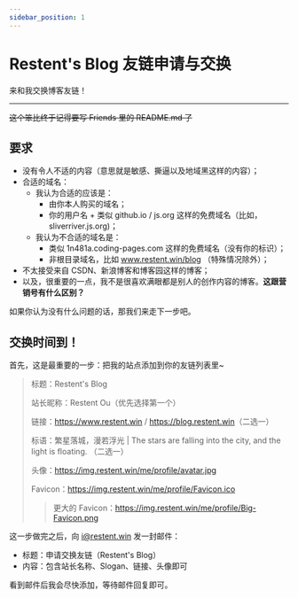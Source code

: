 ```yaml
---
sidebar_position: 1
---
```


# Restent's Blog 友链申请与交换

来和我交换博客友链！

---

~~这个笨比终于记得要写 Friends 里的 README.md 了~~

## 要求

- 没有令人不适的内容（意思就是敏感、撕逼以及地域黑这样的内容）；
- 合适的域名：
  - 我认为合适的应该是：
    - 由你本人购买的域名；
    - 你的用户名 + 类似 github.io / js.org 这样的免费域名（比如，sliverriver.js.org)；
  - 我认为不合适的域名是：
    - 类似 1n481a.coding-pages.com 这样的免费域名（没有你的标识）；
    - 非根目录域名，比如 www.restent.win/blog （特殊情况除外）；
- 不太接受来自 CSDN、新浪博客和博客园这样的博客；
- 以及，很重要的一点，我不是很喜欢满眼都是别人的创作内容的博客。**这跟营销号有什么区别？**

如果你认为没有什么问题的话，那我们来走下一步吧。

## 交换时间到！

首先，这是最重要的一步：把我的站点添加到你的友链列表里~

> 标题：Restent's Blog
>
> 站长昵称：Restent Ou（优先选择第一个）
>
> 链接：<https://www.restent.win> / <https://blog.restent.win>（二选一）
>
> 标语：繁星落城，漫若浮光 | The stars are falling into the city, and the light is floating. （二选一）
>
> 头像：https://img.restent.win/me/profile/avatar.jpg
>
> Favicon：https://img.restent.win/me/profile/Favicon.ico
>> 更大的 Favicon：https://img.restent.win/me/profile/Big-Favicon.png

这一步做完之后，向 [i@restent.win](mailto:i@restent.win) 发一封邮件：

- 标题：申请交换友链（Restent's Blog）
- 内容：包含站长名称、Slogan、链接、头像即可

看到邮件后我会尽快添加，等待邮件回复即可。